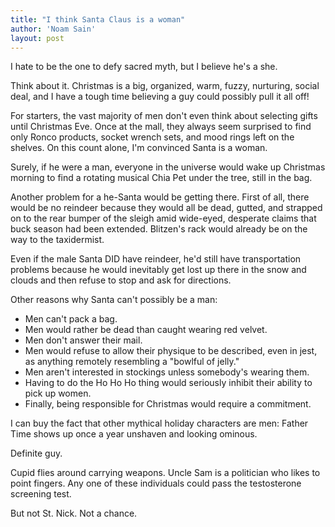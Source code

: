 ```yaml
---
title: "I think Santa Claus is a woman"
author: 'Noam Sain'
layout: post
---
```


I hate to be the one to defy sacred myth, but I believe he's a she.

Think about it. Christmas is a big, organized, warm, fuzzy, nurturing, social deal, and I have a tough time believing a guy could possibly pull it all off!

For starters, the vast majority of men don't even think about selecting gifts until Christmas Eve. Once at the mall, they always seem surprised to find only Ronco products, socket wrench sets, and mood rings left on the shelves. On this count alone, I'm convinced Santa is a woman.

Surely, if he were a man, everyone in the universe would wake up Christmas morning to find a rotating musical Chia Pet under the tree, still in the bag.

Another problem for a he-Santa would be getting there. First of all, there would be no reindeer because they would all be dead, gutted, and strapped on to the rear bumper of the sleigh amid wide-eyed, desperate claims that buck season had been extended. Blitzen's rack would already be on the way to the taxidermist.

Even if the male Santa DID have reindeer, he'd still have transportation problems because he would inevitably get lost up there in the snow and clouds and then refuse to stop and ask for directions.

Other reasons why Santa can't possibly be a man:

* Men can't pack a bag.
* Men would rather be dead than caught wearing red velvet.
* Men don't answer their mail.
* Men would refuse to allow their physique to be described, even in jest, as anything remotely resembling a "bowlful of jelly."
* Men aren't interested in stockings unless somebody's wearing them.
* Having to do the Ho Ho Ho thing would seriously inhibit their ability to pick up women.
* Finally, being responsible for Christmas would require a commitment.

I can buy the fact that other mythical holiday characters are men: Father Time shows up once a year unshaven and looking ominous.

Definite guy.

Cupid flies around carrying weapons. Uncle Sam is a politician who likes to point fingers. Any one of these individuals could pass the testosterone screening test.

But not St. Nick. Not a chance.
